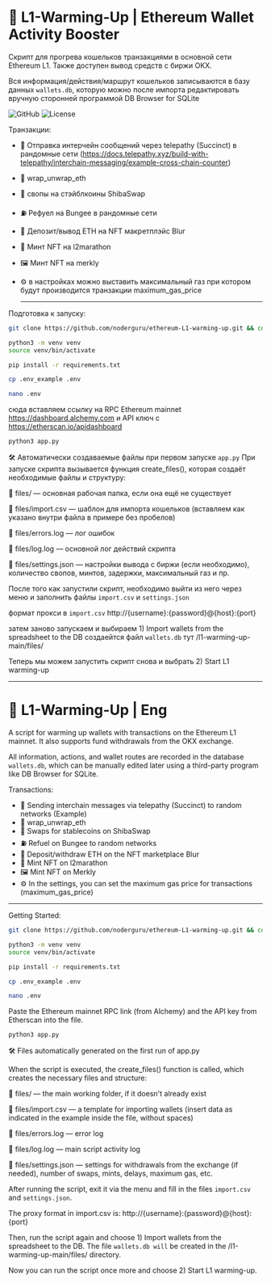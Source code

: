 # 🚀 L1-Warming-Up | Ethereum Wallet Activity Booster

Скрипт для прогрева кошельков транзакциями в основной сети Ethereum L1. Также доступен вывод средств с биржи OKX.

Вся информация/действия/маршрут кошельков записываются в базу данных ```wallets.db```, которую можно после импорта редактировать вручную сторонней программой DB Browser for SQLite

![GitHub](https://img.shields.io/badge/python-3.9+-blue?logo=python)
![License](https://img.shields.io/badge/license-MIT-green)

Транзакции:

- 🌉 Отправка интерчейн сообщений через telepathy (Succinct) в рандомные сети (https://docs.telepathy.xyz/build-with-telepathy/interchain-messaging/example-cross-chain-counter)
- 🔄 wrap_unwrap_eth
- 💱 свопы на стэйблкоины ShibaSwap
- ⛽ Рефуел на Bungee в рандомные сети
- 🎨 Депозит/вывод ETH на NFT макретплэйс Blur
- 🏅 Минт NFT на l2marathon
- 🖼️ Минт NFT на merkly
- ⚙️  в настройках можно выставить максимальный газ при котором будут производится транзакции maximum_gas_price

  -----

Подготовка к запуску:
```bash
git clone https://github.com/noderguru/ethereum-L1-warming-up.git && cd ethereum-L1-warming-up
```
```bash
python3 -m venv venv
source venv/bin/activate
```
```bash
pip install -r requirements.txt
```
```bash
cp .env_example .env
```
```bash
nano .env
```
сюда вставляем ссылку на RPC Ethereum mainnet https://dashboard.alchemy.com и API ключ с https://etherscan.io/apidashboard
```bash
python3 app.py
```

🛠 Автоматически создаваемые файлы при первом запуске ```app.py```
При запуске скрипта вызывается функция create_files(), которая создаёт необходимые файлы и структуру:

📁 files/ — основная рабочая папка, если она ещё не существует

📄 files/import.csv — шаблон для импорта кошельков (вставляем как указано внутри файла в примере без пробелов)

📄 files/errors.log — лог ошибок

📄 files/log.log — основной лог действий скрипта

📄 files/settings.json — настройки вывода с биржи (если необходимо), количество свопов, минтов, задержки, максимальный газ и пр.

После того как запустили скрипт, необходимо выйти из него через меню и заполнить файлы ```import.csv``` и ```settings.json```

формат прокси в ```import.csv``` http://{username}:{password}@{host}:{port}

затем заново запускаем и выбираем 1) Import wallets from the spreadsheet to the DB создаейтся файл ```wallets.db``` тут /l1-warming-up-main/files/

Теперь мы можем запустить скрипт снова и выбрать 2) Start L1 warming-up

----

# 🚀 L1-Warming-Up | Eng

A script for warming up wallets with transactions on the Ethereum L1 mainnet. It also supports fund withdrawals from the OKX exchange.

All information, actions, and wallet routes are recorded in the database ```wallets.db```, which can be manually edited later using a third-party program like DB Browser for SQLite.

Transactions:
- 🌉 Sending interchain messages via telepathy (Succinct) to random networks (Example)
- 🔄 wrap_unwrap_eth
- 💱 Swaps for stablecoins on ShibaSwap
- ⛽ Refuel on Bungee to random networks
- 🎨 Deposit/withdraw ETH on the NFT marketplace Blur
- 🏅 Mint NFT on l2marathon
- 🖼️ Mint NFT on Merkly
- ⚙️ In the settings, you can set the maximum gas price for transactions (maximum_gas_price)

----

Getting Started:
```bash
git clone https://github.com/noderguru/ethereum-L1-warming-up.git && cd ethereum-L1-warming-up
```
```bash
python3 -m venv venv
source venv/bin/activate
```
```bash
pip install -r requirements.txt
```
```bash
cp .env_example .env
```
```bash
nano .env
```
Paste the Ethereum mainnet RPC link (from Alchemy) and the API key from Etherscan into the file.

```bash
python3 app.py
```
🛠 Files automatically generated on the first run of app.py

When the script is executed, the create_files() function is called, which creates the necessary files and structure:

📁 files/ — the main working folder, if it doesn't already exist

📄 files/import.csv — a template for importing wallets (insert data as indicated in the example inside the file, without spaces)

📄 files/errors.log — error log

📄 files/log.log — main script activity log

📄 files/settings.json — settings for withdrawals from the exchange (if needed), number of swaps, mints, delays, maximum gas, etc.

After running the script, exit it via the menu and fill in the files ```import.csv``` and ```settings.json```.

The proxy format in import.csv is: http://{username}:{password}@{host}:{port}

Then, run the script again and choose 1) Import wallets from the spreadsheet to the DB. The file ```wallets.db will``` be created in the /l1-warming-up-main/files/ directory.

Now you can run the script once more and choose 2) Start L1 warming-up.
